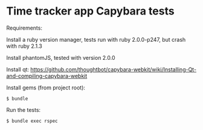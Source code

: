 # Time tracker app Capybara tests

Requirements:

Install a ruby version manager, tests run with ruby 2.0.0-p247, but crash with ruby 2.1.3

Install phantomJS, tested with version 2.0.0

Install qt: https://github.com/thoughtbot/capybara-webkit/wiki/Installing-Qt-and-compiling-capybara-webkit

Install gems (from project root):

```
$ bundle
```

Run the tests:

```
$ bundle exec rspec
```
